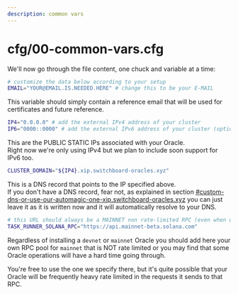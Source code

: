 ```yaml
---
description: common vars
---
```


# cfg/00-common-vars.cfg

We'll now go through the file content, one chuck and variable at a time:

```bash
# customize the data below according to your setup
EMAIL="YOUR@EMAIL.IS.NEEDED.HERE" # change this to be your E-MAIL
```

This variable should simply contain a reference email that will be used for certificates and future reference.

```bash
IP4="0.0.0.0" # add the external IPv4 address of your cluster
IP6="0000::0000" # add the external IPv6 address of your cluster (optional)
```

This are the PUBLIC STATIC IPs associated with your Oracle.\
Right now we're only using IPv4 but we plan to include soon support for IPv6 too.

```bash
CLUSTER_DOMAIN="${IP4}.xip.switchboard-oracles.xyz"
```

This is a DNS record that points to the IP specified above. \
If you don't have a DNS record, fear not, as explained in section [#custom-dns-or-use-our-automagic-one-xip.switchboard-oracles.xyz](../prerequisites/network-requirements.md#custom-dns-or-use-our-automagic-one-xip.switchboard-oracles.xyz "mention") you can just leave it as it is written now and it will automatically resolve to your DNS.

```bash
# this URL should always be a MAINNET non rate-limited RPC (even when using devnet)
TASK_RUNNER_SOLANA_RPC="https://api.mainnet-beta.solana.com"
```

Regardless of installing a `devnet` or `mainnet` Oracle you should add here your own RPC pool for `mainnet` that is NOT rate limited or you may find that some Oracle operations will have a hard time going through.

You're free to use the one we specify there, but it's quite possible that your Oracle will be frequently heavy rate limited in the requests it sends to that RPC.
